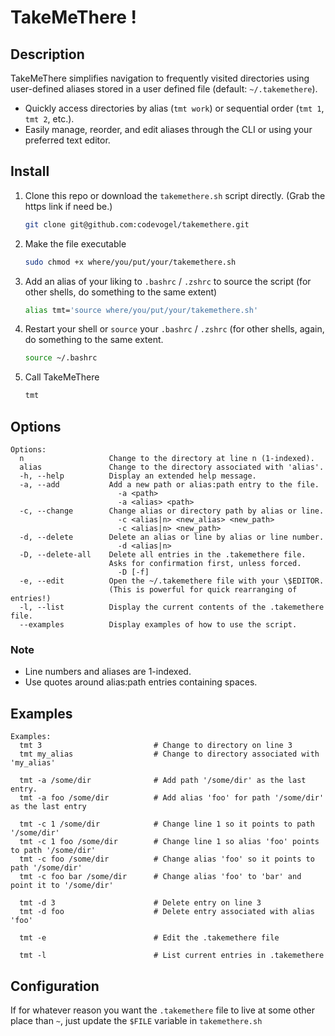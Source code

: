 # TakeMeThere !

## Description

TakeMeThere simplifies navigation to frequently visited directories using user-defined aliases stored in a user defined file (default: `~/.takemethere`).

 - Quickly access directories by alias (`tmt work`) or sequential order (`tmt 1`, `tmt 2`, etc.).
 - Easily manage, reorder, and edit aliases through the CLI or using your preferred text editor.

## Install

1. Clone this repo or download the `takemethere.sh` script directly. (Grab the https link if need be.)
   ```bash
   git clone git@github.com:codevogel/takemethere.git
   ```
3. Make the file executable
   ```bash
   sudo chmod +x where/you/put/your/takemethere.sh
   ```
5. Add an alias of your liking to `.bashrc` / `.zshrc` to source the script (for other shells, do something to the same extent) 
   ```bash
   alias tmt='source where/you/put/your/takemethere.sh'
   ```
6. Restart your shell or `source` your `.bashrc` / `.zshrc` (for other shells, again, do something to the same extent.
   ```bash
   source ~/.bashrc
   ```
8. Call TakeMeThere
   ```bash
   tmt
   ```

## Options

```
Options:
  n                   Change to the directory at line n (1-indexed).
  alias               Change to the directory associated with 'alias'.
  -h, --help          Display an extended help message.
  -a, --add           Add a new path or alias:path entry to the file.
                        -a <path>
                        -a <alias> <path>
  -c, --change        Change alias or directory path by alias or line.
                        -c <alias|n> <new_alias> <new_path>
                        -c <alias|n> <new_path>
  -d, --delete        Delete an alias or line by alias or line number.
                        -d <alias|n>
  -D, --delete-all    Delete all entries in the .takemethere file.
                      Asks for confirmation first, unless forced.
                        -D [-f]
  -e, --edit          Open the ~/.takemethere file with your \$EDITOR.
                      (This is powerful for quick rearranging of entries!)
  -l, --list          Display the current contents of the .takemethere file.
  --examples          Display examples of how to use the script.
```

### Note

  - Line numbers and aliases are 1-indexed.
  - Use quotes around alias:path entries containing spaces.

## Examples
```
Examples:
  tmt 3                         # Change to directory on line 3
  tmt my_alias                  # Change to directory associated with 'my_alias'

  tmt -a /some/dir              # Add path '/some/dir' as the last entry.
  tmt -a foo /some/dir          # Add alias 'foo' for path '/some/dir' as the last entry

  tmt -c 1 /some/dir            # Change line 1 so it points to path '/some/dir'
  tmt -c 1 foo /some/dir        # Change line 1 so alias 'foo' points to path '/some/dir'
  tmt -c foo /some/dir          # Change alias 'foo' so it points to path '/some/dir'
  tmt -c foo bar /some/dir      # Change alias 'foo' to 'bar' and point it to '/some/dir'

  tmt -d 3                      # Delete entry on line 3
  tmt -d foo                    # Delete entry associated with alias 'foo'

  tmt -e                        # Edit the .takemethere file

  tmt -l                        # List current entries in .takemethere
```

## Configuration

If for whatever reason you want the `.takemethere` file to live at some other place than `~`, just update the `$FILE` variable in `takemethere.sh`
